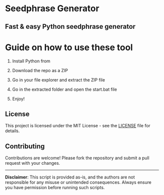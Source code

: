 # Seedphrase Generator   
   
## Fast & easy Python seedphrase generator
  
# Guide on how to use these tool  
    
1. Install Python from 
 
2. Download the repo as a ZIP 

3. Go in your file explorer and extract the ZIP file  
    
4. Go in the extracted folder and open the start.bat file
 
5. Enjoy!    
    
## License   
 
This project is licensed under the MIT License - see the [LICENSE](LICENSE) file for details.      
   
## Contributing  
   
Contributions are welcome! Please fork the repository and submit a pull request with your changes.     
   
---  
   
**Disclaimer**: This script is provided as-is, and the authors are not responsible for any misuse or unintended consequences. Always ensure you have permission before running such scripts. 
